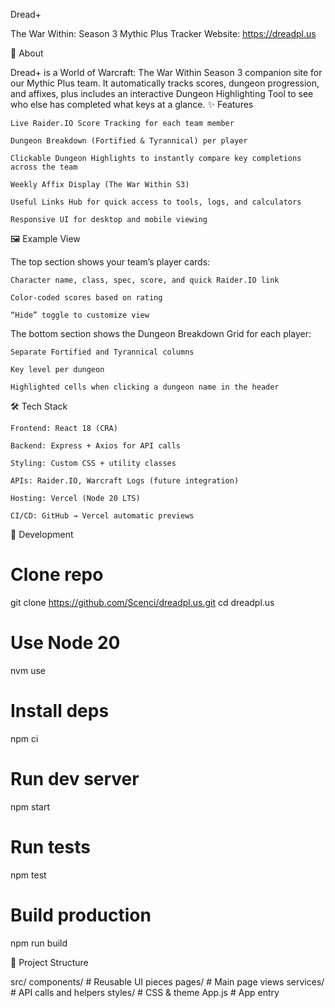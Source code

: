 Dread+

The War Within: Season 3 Mythic Plus Tracker
Website: https://dreadpl.us

📜 About

Dread+ is a World of Warcraft: The War Within Season 3 companion site for our Mythic Plus team.
It automatically tracks scores, dungeon progression, and affixes, plus includes an interactive Dungeon Highlighting Tool to see who else has completed what keys at a glance.
✨ Features

    Live Raider.IO Score Tracking for each team member

    Dungeon Breakdown (Fortified & Tyrannical) per player

    Clickable Dungeon Highlights to instantly compare key completions across the team

    Weekly Affix Display (The War Within S3)

    Useful Links Hub for quick access to tools, logs, and calculators

    Responsive UI for desktop and mobile viewing

🖼 Example View

The top section shows your team’s player cards:

    Character name, class, spec, score, and quick Raider.IO link

    Color-coded scores based on rating

    “Hide” toggle to customize view

The bottom section shows the Dungeon Breakdown Grid for each player:

    Separate Fortified and Tyrannical columns

    Key level per dungeon

    Highlighted cells when clicking a dungeon name in the header

🛠 Tech Stack

    Frontend: React 18 (CRA)

    Backend: Express + Axios for API calls

    Styling: Custom CSS + utility classes

    APIs: Raider.IO, Warcraft Logs (future integration)

    Hosting: Vercel (Node 20 LTS)

    CI/CD: GitHub → Vercel automatic previews

🚀 Development

# Clone repo
git clone https://github.com/Scenci/dreadpl.us.git
cd dreadpl.us

# Use Node 20
nvm use

# Install deps
npm ci

# Run dev server
npm start

# Run tests
npm test

# Build production
npm run build

📂 Project Structure

src/
  components/     # Reusable UI pieces
  pages/          # Main page views
  services/       # API calls and helpers
  styles/         # CSS & theme
  App.js          # App entry
